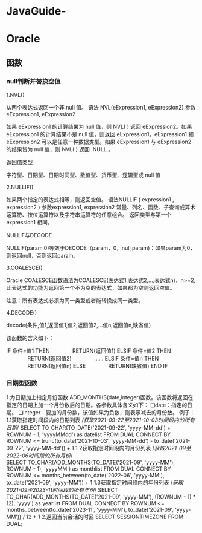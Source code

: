 # JavaGuide-

# Oracle
## 函数
### null判断并替换空值
1.NVL()

从两个表达式返回一个非 null 值。
语法
NVL(eExpression1, eExpression2)
参数
eExpression1, eExpression2

如果 eExpression1 的计算结果为 null 值，则 NVL( ) 返回 eExpression2。如果 eExpression1 的计算结果不是 null 值，则返回 eExpression1。eExpression1 和 eExpression2 可以是任意一种数据类型。如果 eExpression1 与 eExpression2 的结果皆为 null 值，则 NVL( ) 返回 .NULL.。

返回值类型

字符型、日期型、日期时间型、数值型、货币型、逻辑型或 null 值

2.NULLIF()

如果两个指定的表达式相等，则返回空值。
语法NULLIF ( expression1 , expression2 )
参数expression1, expression2
常量、列名、函数、子查询或算术运算符、按位运算符以及字符串运算符的任意组合。
返回类型与第一个 expression1 相同。

NULLIF与DECODE

NULLIF(param,0)等效于DECODE（param，0，null,param)：如果param为0，则返回null，否则返回param。

3.COALESCE()

Oracle COALESCE函数语法为COALESCE(表达式1,表达式2,...,表达式n)，n>=2,此表达式的功能为返回第一个不为空的表达式，如果都为空则返回空值。

注意：所有表达式必须为同一类型或者能转换成同一类型。

4.DECODE()

decode(条件,值1,返回值1,值2,返回值2,...值n,返回值n,缺省值)

该函数的含义如下：

IF 条件=值1 THEN
　　　　RETURN(返回值1)
ELSIF 条件=值2 THEN
　　　　RETURN(返回值2)
　　　　......
ELSIF 条件=值n THEN
　　　　RETURN(返回值n)
ELSE
　　　　RETURN(缺省值)
END IF
### 日期型函数
1.为日期加上指定月份函数
ADD_MONTHS(date,integer)函数。该函数将返回在指定的日期上加一个月份数后的日期。各参数具体含义如下：
❑date：指定的日期。
❑integer：要加的月份数，该值如果为负数，则表示减去的月份数。
例子：
1.1获取指定时间段内的日期列表
/*获取2021-09-22至2021-10-03时间段内的所有日期*/
SELECT TO_CHAR(TO_DATE('2021-09-22', 'yyyy-MM-dd') + ROWNUM - 1, 'yyyyMMdd') as datelist
  FROM DUAL
CONNECT BY ROWNUM <=
           trunc(to_date('2021-10-03', 'yyyy-MM-dd') -
                 to_date('2021-09-22', 'yyyy-MM-dd')) + 1
1.2获取指定时间段内的月份列表
/*获取2021-09至2022-06时间段的所有月份*/							 
SELECT TO_CHAR(ADD_MONTHS(TO_DATE('2021-09', 'yyyy-MM'), ROWNUM - 1),
               'yyyyMM') as monthlist
  FROM DUAL
CONNECT BY ROWNUM <=
           months_between(to_date('2022-06', 'yyyy-MM'),
                          to_date('2021-09', 'yyyy-MM')) + 1 
1.3获取指定时间段内的年份列表
/*获取2021-09至2023-11时间段的所有年份*/
SELECT TO_CHAR(ADD_MONTHS(TO_DATE('2021-09', 'yyyy-MM'), (ROWNUM - 1) * 12),
               'yyyy') as yearlist
  FROM DUAL
CONNECT BY ROWNUM <=
           months_between(to_date('2023-11', 'yyyy-MM'),
                          to_date('2021-09', 'yyyy-MM')) / 12 + 1
2.返回当前会话的时区
SELECT SESSIONTIMEZONE FROM DUAL;

